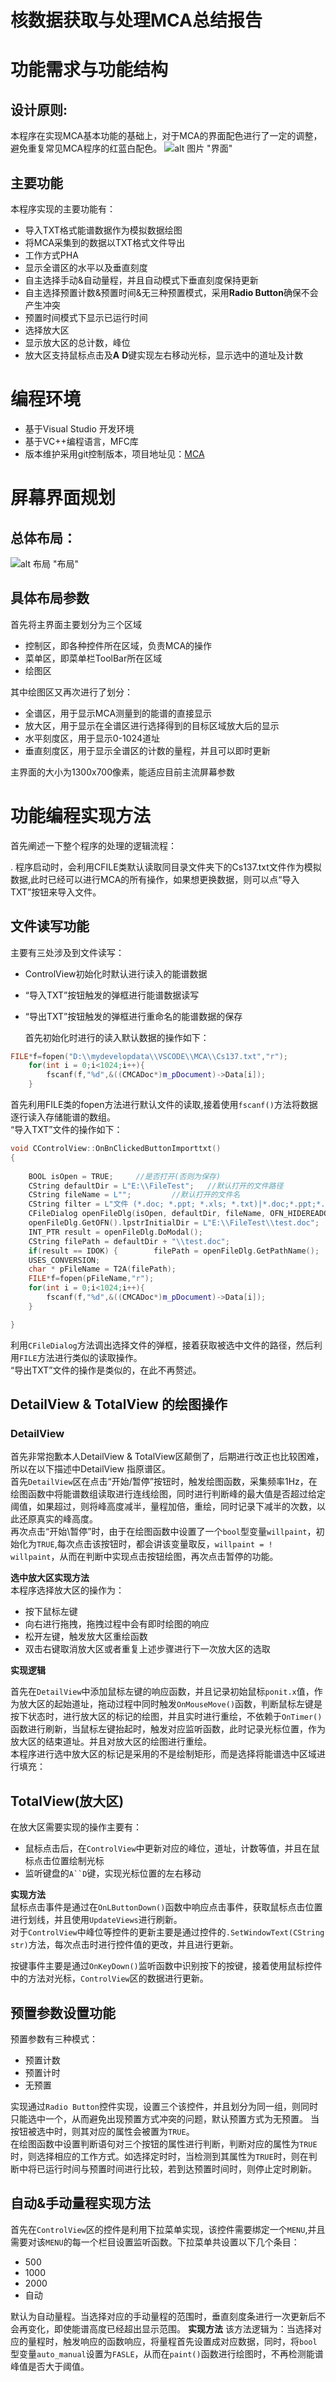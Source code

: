 # 核数据获取与处理MCA总结报告

# 功能需求与功能结构
## **设计原则:**
本程序在实现MCA基本功能的基础上，对于MCA的界面配色进行了一定的调整，避免重复常见MCA程序的红蓝白配色。
![alt 图片 "界面"](../../mydevelopdata/VSCODE/MCA/总界面.PNG)

## **主要功能**
本程序实现的主要功能有：   
* 导入TXT格式能谱数据作为模拟数据绘图
* 将MCA采集到的数据以TXT格式文件导出
* 工作方式PHA
* 显示全谱区的水平以及垂直刻度
* 自主选择手动&自动量程，并且自动模式下垂直刻度保持更新
* 自主选择预置计数&预置时间&无三种预置模式，采用**Radio Button**确保不会产生冲突
* 预置时间模式下显示已运行时间
* 选择放大区
* 显示放大区的总计数，峰位
* 放大区支持鼠标点击及**A** **D**键实现左右移动光标，显示选中的道址及计数

# 编程环境

* 基于Visual Studio 开发环境
* 基于VC++编程语言，MFC库
* 版本维护采用git控制版本，项目地址见：[MCA](https://github.com/AlbertWulf/MCA)
 
# 屏幕界面规划
## 总体布局：    
![alt 布局 "布局"](../../mydevelopdata/VSCODE/MCA/MCA布局.PNG)
## 具体布局参数
 首先将主界面主要划分为三个区域
* 控制区，即各种控件所在区域，负责MCA的操作
* 菜单区，即菜单栏ToolBar所在区域
* 绘图区    
  
其中绘图区又再次进行了划分：     
* 全谱区，用于显示MCA测量到的能谱的直接显示
* 放大区，用于显示在全谱区进行选择得到的目标区域放大后的显示
* 水平刻度区，用于显示0-1024道址
* 垂直刻度区，用于显示全谱区的计数的量程，并且可以即时更新    
  
主界面的大小为1300x700像素，能适应目前主流屏幕参数

# 功能编程实现方法
首先阐述一下整个程序的处理的逻辑流程：    

. 程序启动时，会利用CFILE类默认读取同目录文件夹下的Cs137.txt文件作为模拟数据,此时已经可以进行MCA的所有操作，如果想更换数据，则可以点“导入TXT”按钮来导入文件。     
## 文件读写功能
主要有三处涉及到文件读写：    
* ControlView初始化时默认进行读入的能谱数据
* “导入TXT”按钮触发的弹框进行能谱数据读写
* “导出TXT”按钮触发的弹框进行重命名的能谱数据的保存    
  
  首先初始化时进行的读入默认数据的操作如下：
```C++
FILE*f=fopen("D:\\mydevelopdata\\VSCODE\\MCA\\Cs137.txt","r");
	for(int i = 0;i<1024;i++){
		fscanf(f,"%d",&((CMCADoc*)m_pDocument)->Data[i]);
	}
```
   首先利用FILE类的fopen方法进行默认文件的读取,接着使用`fscanf()`方法将数据逐行读入存储能谱的数组。    
   “导入TXT”文件的操作如下：    
```C++
void CControlView::OnBnClickedButtonImporttxt()
{
	
	BOOL isOpen = TRUE;		//是否打开(否则为保存)	
	CString defaultDir = L"E:\\FileTest";	//默认打开的文件路径	
	CString fileName = L"";			//默认打开的文件名	
	CString filter = L"文件 (*.doc; *.ppt; *.xls; *.txt)|*.doc;*.ppt;*.xls;*.txt||";	//文件过虑的类型	
	CFileDialog openFileDlg(isOpen, defaultDir, fileName, OFN_HIDEREADONLY|OFN_READONLY, filter, NULL);	
	openFileDlg.GetOFN().lpstrInitialDir = L"E:\\FileTest\\test.doc";	
	INT_PTR result = openFileDlg.DoModal();	
	CString filePath = defaultDir + "\\test.doc";	
	if(result == IDOK) {		filePath = openFileDlg.GetPathName();	}
	USES_CONVERSION;
	char * pFileName = T2A(filePath);
	FILE*f=fopen(pFileName,"r");
	for(int i = 0;i<1024;i++){
		fscanf(f,"%d",&((CMCADoc*)m_pDocument)->Data[i]);
	}

}
```
利用`CFileDialog`方法调出选择文件的弹框，接着获取被选中文件的路径，然后利用`FILE`方法进行类似的读取操作。      
“导出TXT”文件的操作是类似的，在此不再赘述。    

## DetailView & TotalView 的绘图操作
### DetailView
首先非常抱歉本人DetailView & TotalView区颠倒了，后期进行改正也比较困难，所以在以下描述中DetailView 指原谱区。    
首先`DetailView`区在点击“开始/暂停”按钮时，触发绘图函数，采集频率1Hz，在绘图函数中将能谱数组读取进行连线绘图，同时进行判断峰的最大值是否超过给定阈值，如果超过，则将峰高度减半，量程加倍，重绘，同时记录下减半的次数，以此还原真实的峰高度。    
再次点击“开始\暂停”时，由于在绘图函数中设置了一个`bool`型变量`willpaint`，初始化为`TRUE`,每次点击该按钮时，都会讲该变量取反，`willpaint = ! willpaint`，从而在判断中实现点击按钮绘图，再次点击暂停的功能。    

 **选中放大区实现方法**    
 本程序选择放大区的操作为：    
 * 按下鼠标左键
 * 向右进行拖拽，拖拽过程中会有即时绘图的响应
 * 松开左键，触发放大区重绘函数
 * 双击右键取消放大区或者重复上述步骤进行下一次放大区的选取

**实现逻辑**    

首先在`DetailView`中添加鼠标左键的响应函数，并且记录初始鼠标`ponit.x`值，作为放大区的起始道址，拖动过程中同时触发`OnMouseMove()`函数，判断鼠标左键是按下状态时，进行放大区的标记的绘图，并且实时进行重绘，不依赖于`OnTimer()`函数进行刷新，当鼠标左键抬起时，触发对应监听函数，此时记录光标位置，作为放大区的结束道址。并且对放大区的绘图进行重绘。    
本程序进行选中放大区的标记是采用的不是绘制矩形，而是选择将能谱选中区域进行填充：    

## TotalView(放大区)    
在放大区需要实现的操作主要有：    
* 鼠标点击后，在`ControlView`中更新对应的峰位，道址，计数等值，并且在鼠标点击位置绘制光标
* 监听键盘的`A``D`键，实现光标位置的左右移动
  
**实现方法**    
鼠标点击事件是通过在`OnLButtonDown()`函数中响应点击事件，获取鼠标点击位置进行划线，并且使用`UpdateViews`进行刷新。      
对于`ControlView`中峰位等控件的更新主要是通过控件的`.SetWindowText(CString str)`方法，每次点击时进行控件值的更改，并且进行更新。    

按键事件主要是通过`OnKeyDown()`监听函数中识别按下的按键，接着使用鼠标控件中的方法对光标，`ControlView`区的数据进行更新。    

## 预置参数设置功能

预置参数有三种模式：    
* 预置计数
* 预置计时
* 无预置    
  
实现通过`Radio Button`控件实现，设置三个该控件，并且划分为同一组，则同时只能选中一个，从而避免出现预置方式冲突的问题，默认预置方式为无预置。 当按钮被选中时，则其对应的属性会被置为`TRUE`。    
在绘图函数中设置判断语句对三个按钮的属性进行判断，判断对应的属性为`TRUE`时，则选择相应的工作方式。如选择定时时，当检测到其属性为`TRUE`时，则在判断中将已运行时间与预置时间进行比较，若到达预置时间时，则停止定时刷新。    

## 自动&手动量程实现方法

首先在`ControlView`区的控件是利用下拉菜单实现，该控件需要绑定一个`MENU`,并且需要对该`MENU`的每一个栏目设置监听函数。下拉菜单共设置以下几个条目：    
* 500
* 1000
* 2000
* 自动
  
默认为自动量程。当选择对应的手动量程的范围时，垂直刻度条进行一次更新后不会再变化，即使能谱高度已经超出显示范围。
**实现方法**
该方法逻辑为：当选择对应的量程时，触发响应的函数响应，将量程首先设置成对应数据，同时，将`bool`型变量`auto_manual`设置为`FASLE`，从而在`paint()`函数进行绘图时，不再检测能谱峰值是否大于阈值。    



